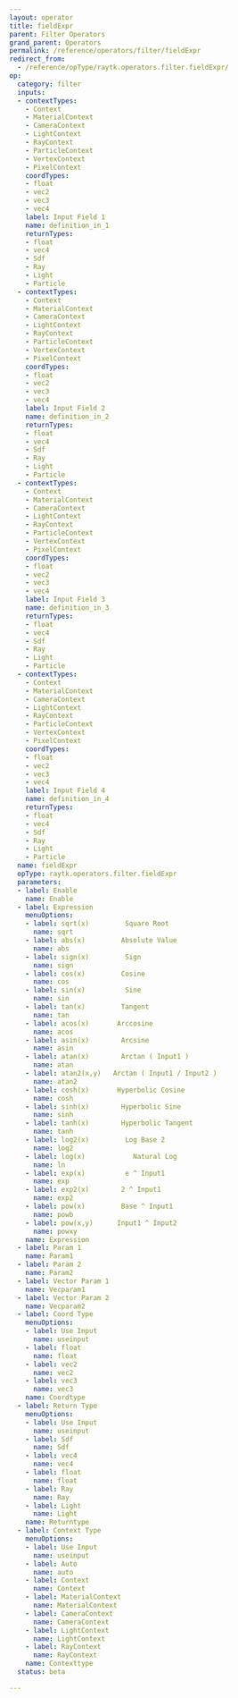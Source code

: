 ```yaml
---
layout: operator
title: fieldExpr
parent: Filter Operators
grand_parent: Operators
permalink: /reference/operators/filter/fieldExpr
redirect_from:
  - /reference/opType/raytk.operators.filter.fieldExpr/
op:
  category: filter
  inputs:
  - contextTypes:
    - Context
    - MaterialContext
    - CameraContext
    - LightContext
    - RayContext
    - ParticleContext
    - VertexContext
    - PixelContext
    coordTypes:
    - float
    - vec2
    - vec3
    - vec4
    label: Input Field 1
    name: definition_in_1
    returnTypes:
    - float
    - vec4
    - Sdf
    - Ray
    - Light
    - Particle
  - contextTypes:
    - Context
    - MaterialContext
    - CameraContext
    - LightContext
    - RayContext
    - ParticleContext
    - VertexContext
    - PixelContext
    coordTypes:
    - float
    - vec2
    - vec3
    - vec4
    label: Input Field 2
    name: definition_in_2
    returnTypes:
    - float
    - vec4
    - Sdf
    - Ray
    - Light
    - Particle
  - contextTypes:
    - Context
    - MaterialContext
    - CameraContext
    - LightContext
    - RayContext
    - ParticleContext
    - VertexContext
    - PixelContext
    coordTypes:
    - float
    - vec2
    - vec3
    - vec4
    label: Input Field 3
    name: definition_in_3
    returnTypes:
    - float
    - vec4
    - Sdf
    - Ray
    - Light
    - Particle
  - contextTypes:
    - Context
    - MaterialContext
    - CameraContext
    - LightContext
    - RayContext
    - ParticleContext
    - VertexContext
    - PixelContext
    coordTypes:
    - float
    - vec2
    - vec3
    - vec4
    label: Input Field 4
    name: definition_in_4
    returnTypes:
    - float
    - vec4
    - Sdf
    - Ray
    - Light
    - Particle
  name: fieldExpr
  opType: raytk.operators.filter.fieldExpr
  parameters:
  - label: Enable
    name: Enable
  - label: Expression
    menuOptions:
    - label: sqrt(x)         Square Root
      name: sqrt
    - label: abs(x)         Absolute Value
      name: abs
    - label: sign(x)         Sign
      name: sign
    - label: cos(x)         Cosine
      name: cos
    - label: sin(x)          Sine
      name: sin
    - label: tan(x)         Tangent
      name: tan
    - label: acos(x)       Arccosine
      name: acos
    - label: asin(x)        Arcsine
      name: asin
    - label: atan(x)        Arctan ( Input1 )
      name: atan
    - label: atan2(x,y)   Arctan ( Input1 / Input2 )
      name: atan2
    - label: cosh(x)       Hyperbolic Cosine
      name: cosh
    - label: sinh(x)        Hyperbolic Sine
      name: sinh
    - label: tanh(x)        Hyperbolic Tangent
      name: tanh
    - label: log2(x)         Log Base 2
      name: log2
    - label: log(x)            Natural Log
      name: ln
    - label: exp(x)          e ^ Input1
      name: exp
    - label: exp2(x)        2 ^ Input1
      name: exp2
    - label: pow(x)         Base ^ Input1
      name: powb
    - label: pow(x,y)      Input1 ^ Input2
      name: powxy
    name: Expression
  - label: Param 1
    name: Param1
  - label: Param 2
    name: Param2
  - label: Vector Param 1
    name: Vecparam1
  - label: Vector Param 2
    name: Vecparam2
  - label: Coord Type
    menuOptions:
    - label: Use Input
      name: useinput
    - label: float
      name: float
    - label: vec2
      name: vec2
    - label: vec3
      name: vec3
    name: Coordtype
  - label: Return Type
    menuOptions:
    - label: Use Input
      name: useinput
    - label: Sdf
      name: Sdf
    - label: vec4
      name: vec4
    - label: float
      name: float
    - label: Ray
      name: Ray
    - label: Light
      name: Light
    name: Returntype
  - label: Context Type
    menuOptions:
    - label: Use Input
      name: useinput
    - label: Auto
      name: auto
    - label: Context
      name: Context
    - label: MaterialContext
      name: MaterialContext
    - label: CameraContext
      name: CameraContext
    - label: LightContext
      name: LightContext
    - label: RayContext
      name: RayContext
    name: Contexttype
  status: beta

---
```

